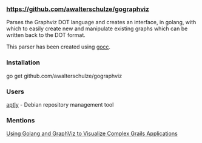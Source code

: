 ### https://github.com/awalterschulze/gographviz

Parses the Graphviz DOT language and creates an interface, in golang, with which to easily create new and manipulate existing graphs which can be written back to the DOT format.

This parser has been created using [gocc](http://code.google.com/p/gocc).

### Installation
go get github.com/awalterschulze/gographviz

### Users

[aptly](https://github.com/smira/aptly) - Debian repository management tool

### Mentions

[Using Golang and GraphViz to Visualize Complex Grails Applications](http://ilikeorangutans.github.io/2014/05/03/using-golang-and-graphviz-to-visualize-complex-grails-applications/)